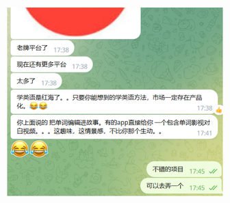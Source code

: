 ![image-20230212175121983](%E8%83%8C%E5%8D%95%E8%AF%8D%E8%BD%AF%E4%BB%B6.assets/image-20230212175121983.png)